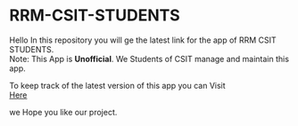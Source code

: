 # RRM-CSIT-STUDENTS
 
Hello In this repository you will ge the latest link for the app of RRM CSIT STUDENTS.  
Note: This App is **Unofficial**. We Students of CSIT manage and  maintain this app.  

To keep track of the latest version of this app you can Visit  
[Here](https://docs.google.com/document/d/e/2PACX-1vQMagAIMjFkwUYSDabi8mHaBMxTDLa9AStBU88l84jlxBy1F5UAEdOTEaQNpbvTiejull6CMVXC7RHj/pub)  

we Hope you like our project.